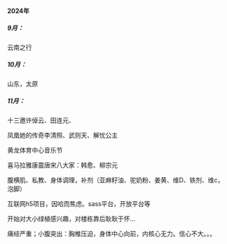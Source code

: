 

#### 2024年

##### 9月：

云南之行

##### 10月：

山东，太原

##### 11月：

十三邀许倬云、田连元、

凤凰她的传奇李清照、武则天、解忧公主

黄龙体育中心音乐节

喜马拉雅康震唐宋八大家：韩愈、柳宗元

腹横肌、私教、身体调理，补剂（亚麻籽油、驼奶粉、姜黄、维D、铁剂、维c，泡脚）

互联网h5项目，因哈而焦虑。sass平台，开放平台等

开始对大小绿植感兴趣，对楼栋靠后耿耿于怀...

痛经严重；小腹突出：胸椎压迫，身体中心向前，内核心无力。信心不大。。。



